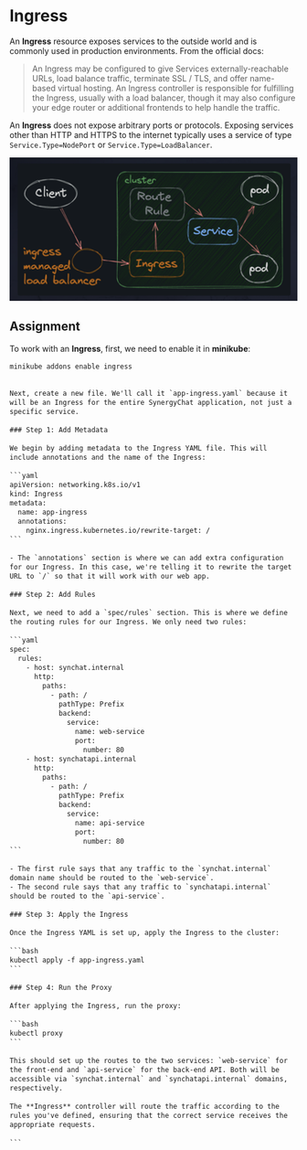 # Ingress

An **Ingress** resource exposes services to the outside world and is commonly used in production environments. From the official docs:

> An Ingress may be configured to give Services externally-reachable URLs, load balance traffic, terminate SSL / TLS, and offer name-based virtual hosting. An Ingress controller is responsible for fulfilling the Ingress, usually with a load balancer, though it may also configure your edge router or additional frontends to help handle the traffic.

An **Ingress** does not expose arbitrary ports or protocols. Exposing services other than HTTP and HTTPS to the internet typically uses a service of type `Service.Type=NodePort` or `Service.Type=LoadBalancer`.

![ingress](../diagrams/ingress.png)

## Assignment

To work with an **Ingress**, first, we need to enable it in **minikube**:

```bash
minikube addons enable ingress
```

````

Next, create a new file. We'll call it `app-ingress.yaml` because it will be an Ingress for the entire SynergyChat application, not just a specific service.

### Step 1: Add Metadata

We begin by adding metadata to the Ingress YAML file. This will include annotations and the name of the Ingress:

```yaml
apiVersion: networking.k8s.io/v1
kind: Ingress
metadata:
  name: app-ingress
  annotations:
    nginx.ingress.kubernetes.io/rewrite-target: /
```

- The `annotations` section is where we can add extra configuration for our Ingress. In this case, we're telling it to rewrite the target URL to `/` so that it will work with our web app.

### Step 2: Add Rules

Next, we need to add a `spec/rules` section. This is where we define the routing rules for our Ingress. We only need two rules:

```yaml
spec:
  rules:
    - host: synchat.internal
      http:
        paths:
          - path: /
            pathType: Prefix
            backend:
              service:
                name: web-service
                port:
                  number: 80
    - host: synchatapi.internal
      http:
        paths:
          - path: /
            pathType: Prefix
            backend:
              service:
                name: api-service
                port:
                  number: 80
```

- The first rule says that any traffic to the `synchat.internal` domain name should be routed to the `web-service`.
- The second rule says that any traffic to `synchatapi.internal` should be routed to the `api-service`.

### Step 3: Apply the Ingress

Once the Ingress YAML is set up, apply the Ingress to the cluster:

```bash
kubectl apply -f app-ingress.yaml
```

### Step 4: Run the Proxy

After applying the Ingress, run the proxy:

```bash
kubectl proxy
```

This should set up the routes to the two services: `web-service` for the front-end and `api-service` for the back-end API. Both will be accessible via `synchat.internal` and `synchatapi.internal` domains, respectively.

The **Ingress** controller will route the traffic according to the rules you've defined, ensuring that the correct service receives the appropriate requests.

```
````
